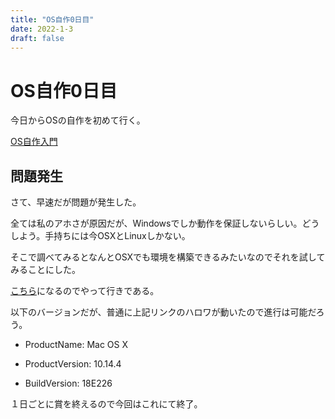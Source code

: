 ```yaml
---
title: "OS自作0日目"
date: 2022-1-3
draft: false
---
```

# OS自作0日目



今日からOSの自作を初めて行く。



[OS自作入門](https://www.amazon.co.jp/gp/product/B00IR1HYI0?ref=dbs_p2d_P_R_popup_yes_alc_T1)





## 問題発生



さて、早速だが問題が発生した。



全ては私のアホさが原因だが、Windowsでしか動作を保証しないらしい。どうしよう。手持ちには今OSXとLinuxしかない。



そこで調べてみるとなんとOSXでも環境を構築できるみたいなのでそれを試してみることにした。



[こちら](https://qiita.com/tatsumack/items/491e47c1a7f0d48fc762)になるのでやって行きである。



以下のバージョンだが、普通に上記リンクのハロワが動いたので進行は可能だろう。



- ProductName:	Mac OS X



- ProductVersion:	10.14.4



- BuildVersion:	18E226



１日ごとに賞を終えるので今回はこれにて終了。
